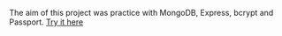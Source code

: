 The aim of this project was practice with MongoDB, Express, bcrypt and Passport.
<a href="https://iceland-dashboard.onrender.com/" target="_blank">Try it here</a>
